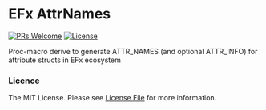 # EFx AttrNames

[![PRs Welcome](https://img.shields.io/badge/PRs-welcome-brightgreen.svg?style=flat-square)](https://makeapullrequest.com)
[![License](https://img.shields.io/crates/l/efx)](https://github.com/ZhukMax/efx/blob/main/LICENSE)

Proc-macro derive to generate ATTR_NAMES (and optional ATTR_INFO) for attribute structs in EFx ecosystem

### Licence
The MIT License. Please see [License File](LICENSE) for more information.

